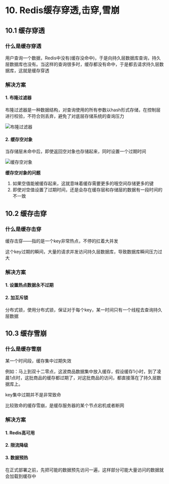 # 10. Redis缓存穿透,击穿,雪崩

## 10.1 缓存穿透

### 什么是缓存穿透

用户查询一个数据，Redis中没有(缓存没命中)，于是向持久层数据库查询，持久层数据库也没有。当这样的查询很多时，缓存都没有命中，于是都去请求持久层数据库，这就是缓存穿透

### 解决方案

#### 1. 布隆过滤器

布隆过滤器是一种数据结构，对查询使用的所有参数以hash形式存储，在控制层进行校验，不符合则丢弃，避免了对底层存储系统的查询压力

![布隆过滤器](D:\桌面\Notes\Notes\数据库\Redis\p\布隆过滤器.png)



#### 2. 缓存空对象

当存储层未命中后，即使返回空对象也存储起来，同时设置一个过期时间

![缓存空对象](D:\桌面\Notes\Notes\数据库\Redis\p\缓存空对象.png)

**缓存空对象的问题**

1. 如果空值能被缓存起来，这就意味着缓存需要更多的哦空间存储更多的键
2. 即使对空值设置了过期时间，还是会存在缓存层和存储层的数据有一段时间的不一致

## 10.2 缓存击穿

### 什么是缓存击穿

缓存击穿——指的是一个key非常热点，不停的扛着大并发

这个key过期的瞬间，大量的请求并发访问持久层数据库，导致数据库瞬间压力过大

### 解决方案

#### 1. 设置热点数据永不过期

#### 2. 加互斥锁

分布式锁，使用分布式锁，保证对于每个key，某一时间只有一个线程去查询持久层数据



## 10.3 缓存雪崩

### 什么是缓存雪崩

某一个时间段，缓存集中过期失效

例如：马上到双十二零点，这波商品数据集中放入缓存，假设缓存1小时，到了凌晨1点时，这批商品的缓存都过期了，对这批商品的访问，都直接落在了持久层数据库上。

key集中过期并不是非常致命

比较致命的缓存雪崩，是缓存服务器的某个节点宕机或者断网

### 解决方案

#### 1. Redis高可用

#### 2. 限流降级

#### 3. 数据预热

在正式部署之前，先把可能的数据预先访问一遍，这样部分可能大量访问的数据就会加载到缓存中